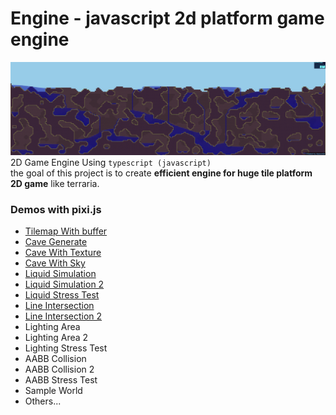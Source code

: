 # Engine - javascript 2d platform game engine
![screenshot](./images/screenshot.png)  
2D Game Engine Using `typescript (javascript)`   
the goal of this project is to create **efficient engine for huge tile platform 2D game** like terraria.  

### Demos with pixi.js ###

- [Tilemap With buffer](https://simdaesoo.github.io/Engine/build/#/)
- [Cave Generate](https://simdaesoo.github.io/Engine/build/#/cave-generate)
- [Cave With Texture](https://simdaesoo.github.io/Engine/build/#/cave-generate-texture)
- [Cave With Sky](https://simdaesoo.github.io/Engine/build/#/cave-generate-sky)
- [Liquid Simulation](https://simdaesoo.github.io/Engine/build/#/liquid-simulation)
- [Liquid Simulation 2](https://simdaesoo.github.io/Engine/build/#/liquid-simulation-2)
- [Liquid Stress Test](https://simdaesoo.github.io/Engine/build/#/liquid-stress-test)
- [Line Intersection](https://simdaesoo.github.io/Engine/build/#/line-intersection)
- [Line Intersection 2](https://simdaesoo.github.io/Engine/build/#/line-intersection-2)
- Lighting Area
- Lighting Area 2
- Lighting Stress Test
- AABB Collision
- AABB Collision 2
- AABB Stress Test
- Sample World
- Others...
